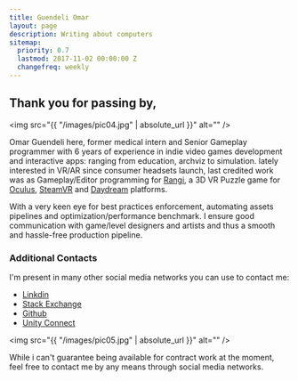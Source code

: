 ```yaml
---
title: Guendeli Omar
layout: page
description: Writing about computers
sitemap:
  priority: 0.7
  lastmod: 2017-11-02 00:00:00 Z
  changefreq: weekly
---
```


## Thank you for passing by,

<span class="image left"><img src="{{ "/images/pic04.jpg" | absolute_url }}" alt="" /></span>

Omar Guendeli here, former medical intern and Senior Gameplay programmer with 6 years of experience in indie video games development and interactive apps: ranging from education, archviz to simulation. lately interested in VR/AR since consumer headsets launch, last credited work was as Gameplay/Editor programming for [Rangi](http://www.rangigame.com), a 3D VR Puzzle game for [Oculus](https://www.oculus.com/experiences/rift/1355935294487891/), [SteamVR](store.steampowered.com/app/607330/Rangi/) and [Daydream](https://play.google.com/store/apps/details?id=com.Digigo.RangiDayDream&hl=fr) platforms.

With a very keen eye for best practices enforcement, automating assets pipelines and optimization/performance benchmark. I ensure good communication with game/level designers and artists and thus a smooth and hassle-free production pipeline.

### Additional Contacts
I'm present in many other social media networks you can use to contact me:
- [Linkdin](https://www.linkedin.com/in/omar-guendeli-70a57862/)
- [Stack Exchange](https://gamedev.stackexchange.com/users/99697/omar-guendeli)
- [Github](https://github.com/Guendeli)
- [Unity Connect](https://connect.unity.com/u/5882bf51090915001a251b88)
   
<span class="image left"><img src="{{ "/images/pic05.jpg" | absolute_url }}" alt="" /></span>

While i can't guarantee being available for contract work at the moment, feel free to contact me by any means through social media networks.
